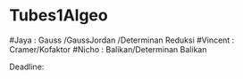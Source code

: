 # Tubes1Algeo

#Jaya : Gauss /GaussJordan /Determinan Reduksi
#Vincent : Cramer/Kofaktor
#Nicho : Balikan/Determinan Balikan  

Deadline: 
